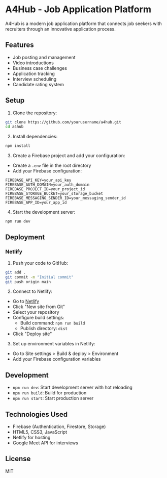 # A4Hub - Job Application Platform

A4Hub is a modern job application platform that connects job seekers with recruiters through an innovative application process.

## Features

- Job posting and management
- Video introductions
- Business case challenges
- Application tracking
- Interview scheduling
- Candidate rating system

## Setup

1. Clone the repository:
```bash
git clone https://github.com/yourusername/a4hub.git
cd a4hub
```

2. Install dependencies:
```bash
npm install
```

3. Create a Firebase project and add your configuration:
- Create a `.env` file in the root directory
- Add your Firebase configuration:
```
FIREBASE_API_KEY=your_api_key
FIREBASE_AUTH_DOMAIN=your_auth_domain
FIREBASE_PROJECT_ID=your_project_id
FIREBASE_STORAGE_BUCKET=your_storage_bucket
FIREBASE_MESSAGING_SENDER_ID=your_messaging_sender_id
FIREBASE_APP_ID=your_app_id
```

4. Start the development server:
```bash
npm run dev
```

## Deployment

### Netlify

1. Push your code to GitHub:
```bash
git add .
git commit -m "Initial commit"
git push origin main
```

2. Connect to Netlify:
- Go to [Netlify](https://www.netlify.com/)
- Click "New site from Git"
- Select your repository
- Configure build settings:
  - Build command: `npm run build`
  - Publish directory: `dist`
- Click "Deploy site"

3. Set up environment variables in Netlify:
- Go to Site settings > Build & deploy > Environment
- Add your Firebase configuration variables

## Development

- `npm run dev`: Start development server with hot reloading
- `npm run build`: Build for production
- `npm run start`: Start production server

## Technologies Used

- Firebase (Authentication, Firestore, Storage)
- HTML5, CSS3, JavaScript
- Netlify for hosting
- Google Meet API for interviews

## License

MIT 